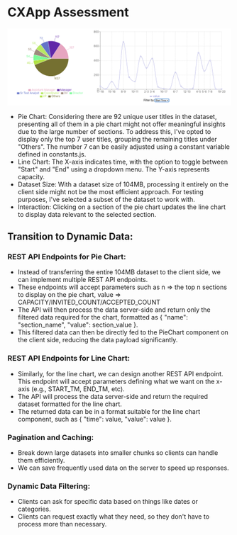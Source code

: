 # CXApp Assessment
![alt text](<Screenshot 2024-04-19 at 1.46.25 AM.png>)
- Pie Chart: Considering there are 92 unique user titles in the dataset, presenting all of them in a pie chart might not offer meaningful insights due to the large number of sections. To address this, I've opted to display only the top 7 user titles, grouping the remaining titles under "Others". The number 7 can be easily adjusted using a constant variable defined in constants.js.
- Line Chart: The X-axis indicates time, with the option to toggle between "Start" and "End" using a dropdown menu. The Y-axis represents capacity.
- Dataset Size: With a dataset size of 104MB, processing it entirely on the client side might not be the most efficient approach. For testing purposes, I've selected a subset of the dataset to work with.
- Interaction: Clicking on a section of the pie chart updates the line chart to display data relevant to the selected section.

## Transition to Dynamic Data:
### REST API Endpoints for Pie Chart:
- Instead of transferring the entire 104MB dataset to the client side, we can implement multiple REST API endpoints.
- These endpoints will accept parameters such as n => the top n sections to display on the pie chart, value => CAPACITY/INVITED_COUNT/ACCEPTED_COUNT
- The API will then process the data server-side and return only the filtered data required for the chart, formatted as { "name": "section_name", "value": section_value }.
- This filtered data can then be directly fed to the PieChart component on the client side, reducing the data payload significantly.
### REST API Endpoints for Line Chart:
- Similarly, for the line chart, we can design another REST API endpoint. This endpoint will accept parameters defining what we want on the x-axis (e.g., START_TM, END_TM, etc).
- The API will process the data server-side and return the required dataset formatted for the line chart.
- The returned data can be in a format suitable for the line chart component, such as { "time": value, "value": value }.
### Pagination and Caching:
- Break down large datasets into smaller chunks so clients can handle them efficiently.
- We can save frequently used data on the server to speed up responses.
### Dynamic Data Filtering:
- Clients can ask for specific data based on things like dates or categories.
- Clients can request exactly what they need, so they don't have to process more than necessary.